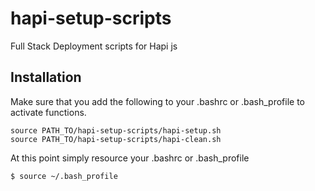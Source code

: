 # hapi-setup-scripts
Full Stack Deployment scripts for Hapi js

## Installation

Make sure that you add the following to your .bashrc or .bash_profile to activate functions.


```
source PATH_TO/hapi-setup-scripts/hapi-setup.sh
source PATH_TO/hapi-setup-scripts/hapi-clean.sh
```

At this point simply resource your .bashrc or .bash_profile

```
$ source ~/.bash_profile
```
